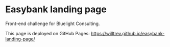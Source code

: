 # Easybank landing page

Front-end challenge for Bluelight Consulting.

This page is deployed on GitHub Pages: https://willtrev.github.io/easybank-landing-page/

